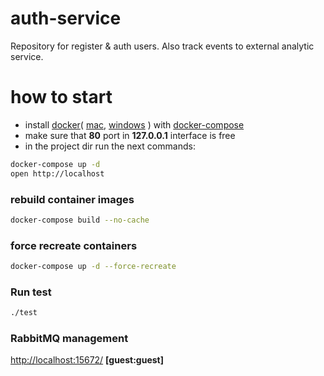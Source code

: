 # auth-service
Repository for register &amp; auth users.
Also track events to external analytic service.
# how to start
- install 
[docker](https://docs.docker.com/install/)( 
[mac](https://docs.docker.com/docker-for-mac/),
[windows](https://docs.docker.com/docker-for-windows/)
) with 
[docker-compose](https://docs.docker.com/compose/install/)
- make sure that **80** port in **127.0.0.1** interface is free
- in the project dir run the next commands:
```bash
docker-compose up -d
open http://localhost
```

### rebuild container images
```bash
docker-compose build --no-cache
```

### force recreate containers
```bash
docker-compose up -d --force-recreate
```

### Run test
```bash
./test
```

### RabbitMQ management
[http://localhost:15672/](http://localhost:15672/) **[guest:guest]**

